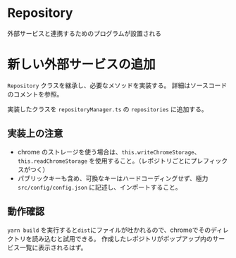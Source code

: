 # Repository

外部サービスと連携するためのプログラムが設置される

# 新しい外部サービスの追加

`Repository` クラスを継承し、必要なメソッドを実装する。
詳細はソースコードのコメントを参照。

実装したクラスを `repositoryManager.ts` の `repositories` に追加する。

## 実装上の注意
- chrome のストレージを使う場合は、`this.writeChromeStorage`、`this.readChromeStorage` を使用すること。（レポジトリごとにプレフィックスがつく）
- パブリックキーも含め、可換なキーはハードコーディングせず、極力 `src/config/config.json` に記述し、インポートすること。

## 動作確認
`yarn build` を実行すると`dist`にファイルが吐かれるので、chromeでそのディレクトリを読み込むと試用できる。
作成したレポジトリがポップアップ内のサービス一覧に表示されるはず。